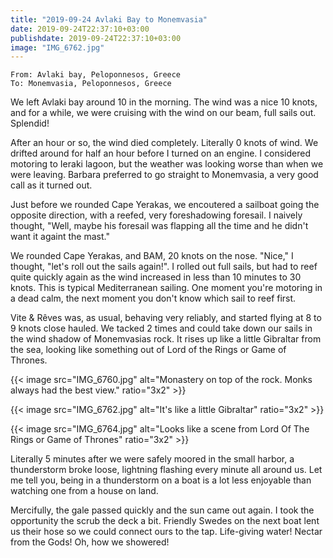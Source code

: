 ```yaml
---
title: "2019-09-24 Avlaki Bay to Monemvasia"
date: 2019-09-24T22:37:10+03:00
publishdate: 2019-09-24T22:37:10+03:00
image: "IMG_6762.jpg"
---
```


`From: Avlaki bay, Peloponnesos, Greece`<br/>
`To: Monemvasia, Peloponnesos, Greece`

We left Avlaki bay around 10 in the morning. The wind was a nice 10 knots, and for a while, we were cruising with the wind on our beam, full sails out. Splendid!

After an hour or so, the wind died completely. Literally 0 knots of wind. We drifted around for half an hour before I turned on an engine. I considered motoring to Ieraki lagoon, but the weather was looking worse than when we were leaving. Barbara preferred to go straight to Monemvasia, a very good call as it turned out.

Just before we rounded Cape Yerakas, we encoutered a sailboat going the opposite direction, with a reefed, very foreshadowing foresail. I naively thought, "Well, maybe his foresail was flapping all the time and he didn't want it againt the mast."

We rounded Cape Yerakas, and BAM, 20 knots on the nose. "Nice," I thought, "let's roll out the sails again!". I rolled out full sails, but had to reef quite quickly again as the wind increased in less than 10 minutes to 30 knots. This is typical Mediterranean sailing. One moment you're motoring in a dead calm, the next moment you don't know which sail to reef first.

Vite & Rêves was, as usual, behaving very reliably, and started flying at 8 to 9 knots close hauled. We tacked 2 times and could take down our sails in the wind shadow of Monemvasias rock. It rises up like a little Gibraltar from the sea, looking like something out of Lord of the Rings or Game of Thrones.

{{< image src="IMG_6760.jpg" alt="Monastery on top of the rock. Monks always had the best view." ratio="3x2" >}}

{{< image src="IMG_6762.jpg" alt="It's like a little Gibraltar" ratio="3x2" >}}

{{< image src="IMG_6764.jpg" alt="Looks like a scene from Lord Of The Rings or Game of Thrones" ratio="3x2" >}}

Literally 5 minutes after we were safely moored in the small harbor, a thunderstorm broke loose, lightning flashing every minute all around us. Let me tell you, being in a thunderstorm on a boat is a lot less enjoyable than watching one from a house on land.

Mercifully, the gale passed quickly and the sun came out again. I took the opportunity the scrub the deck a bit. Friendly Swedes on the next boat lent us their hose so we could connect ours to the tap. Life-giving water! Nectar from the Gods! Oh, how we showered!
